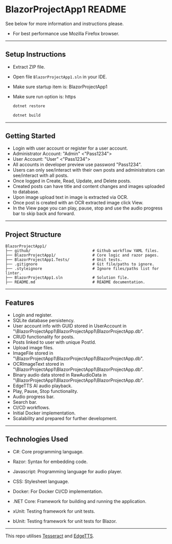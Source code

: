 # BlazorProjectApp1 README
See below for more information and instructions please.
* For best performance use Mozilla Firefox browser.

___

## Setup Instructions

* Extract ZIP file.
* Open file `BlazorProjectApp1.sln` in your IDE.
* Make sure startup item is: BlazorProjectApp1
* Make sure run option is: https

   ```bash
   dotnet restore
   ```
   ```bash
   dotnet build
   ```
___

## Getting Started
- Login with user account or register for a user account.
- Administrator Account: "Admin" <"Pass1234">
- User Account: "User" <"Pass1234">
- All accounts in developer preview use password "Pass1234".
- Users can only see/interact with their own posts and administrators can see/interact with all posts.
- Once logged in Create, Read, Update, and Delete posts.
- Created posts can have title and content changes and images uploaded to database.
- Upon image upload text in image is extracted via OCR.
- Once post is created with an OCR extracted image click View.
- In the View page you can play, pause, stop and use the audio progress bar to skip back and forward.
___

## Project Structure

```
BlazorProjectApp1/
├── github/                           # Github workflow YAML files.
├── BlazorProjectApp1/                # Core logic and razor pages.
├── BlazorProjectApp1.Tests/          # Unit tests.
├── .gitignore                        # Git file/paths to ignore.
├── .styleignore                      # Ignore files/paths list for linter. 
├── BlazorProjectApp1.sln             # Solution file.
├── README.md                         # README documentation.

```
___

## Features

- Login and register.
- SQLite database persistency.
- User account info with GUID stored in UserAccount in "\BlazorProjectApp1\BlazorProjectApp1\BlazorProjectApp.db".
- CRUD functionality for posts.
- Posts linked to user with unique PostId.
- Upload image files.
- ImageFile stored in "\BlazorProjectApp1\BlazorProjectApp1\BlazorProjectApp.db".
- OCRImageText stored in "\BlazorProjectApp1\BlazorProjectApp1\BlazorProjectApp.db".
- Binary audio data stored in RawAudioData in "\BlazorProjectApp1\BlazorProjectApp1\BlazorProjectApp.db".
- EdgeTTS AI audio playback.
- Play, Pause, Stop functionality.
- Audio progress bar.
- Search bar.
- CI/CD workflows.
- Initial Docker implementation.
- Scalability and prepared for further development.
___

## Technologies Used

- C#: Core programming language.

- Razor: Syntax for embedding code.

- Javascript: Programming language for audio player.

- CSS: Stylesheet language.

- Docker: For Docker CI/CD implementation.

- .NET Core: Framework for building and running the application.

- xUnit: Testing framework for unit tests.

- bUnit: Testing framework for unit tests for Blazor.
___

This repo utilises [Tesseract](https://www.nuget.org/packages/tesseract/) and [EdgeTTS](https://www.nuget.org/packages/EdgeTTS).
